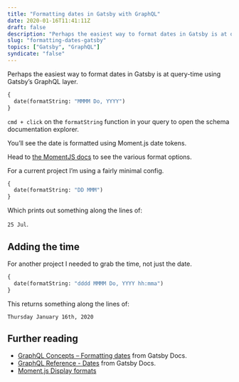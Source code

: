```yaml
---
title: "Formatting dates in Gatsby with GraphQL"
date: 2020-01-16T11:41:11Z
draft: false
description: "Perhaps the easiest way to format dates in Gatsby is at query-time using Gatsby’s GraphQL layer."
slug: "formatting-dates-gatsby"
topics: ["Gatsby", "GraphQL"]
syndicate: "false"
---
```


Perhaps the easiest way to format dates in Gatsby is at query-time using Gatsby’s GraphQL layer.

```graphql
{
  date(formatString: "MMMM Do, YYYY")
}
```

`cmd + click` on the `formatString` function in your query to open the schema documentation explorer.

You’ll see the date is formatted using Moment.js date tokens.

Head to [the MomentJS docs](https://momentjs.com/docs/#/displaying/format/) to see the various format options.

For a current project I’m using a fairly minimal config.

```graphql
{
  date(formatString: "DD MMM")
}
```

Which prints out something along the lines of:

`25 Jul`.

## Adding the time

For another project I needed to grab the time, not just the date.

```graphql
{
  date(formatString: "dddd MMMM Do, YYYY hh:mma")
}
```

This returns something along the lines of:

`Thursday January 16th, 2020`

## Further reading

- [GraphQL Concepts – Formatting dates](https://www.gatsbyjs.org/docs/graphql-concepts/#formatting-dates) from Gatsby Docs.
- [GraphQL Reference - Dates](https://www.gatsbyjs.org/docs/graphql-reference/#format) from Gatsby Docs.
- [Moment.js Display formats](https://momentjs.com/docs/#/displaying/format/)
